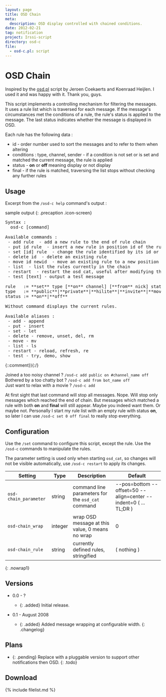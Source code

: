 ```yaml
---
layout: page
title: OSD Chain
meta:
  description: OSD display controlled with chained conditions.
date: 2012-02-21
tag: notification
project: Irssi-script
directory: osd-c
file:
  - osd-c.pl: script
---
```


# OSD Chain

Inspired by the [osd.pl](http://scripts.irssi.org/html/osd.pl.html) script by Jeroen Coekaerts and Koenraad Heijlen. I used it and was happy with it. Thank you, guys.

This script implements a controlling mechanism for filtering the messages. It uses a rule list which is traversed for each message. If the message's circumstances met
the conditions of a rule, the rule's status is applied to the message. The last status indicates whether the message is displayed in OSD.

Each rule has the following data :

* id - order number used to sort the messages and to refer to them when altering
* conditions : type, channel, sender - if a condition is not set or is set and matched the current message, the rule is applied
* status - **on** or **off** meaning display or not display
* final - if the rule is matched, traversing the list stops without checking any further rules

## Usage

Excerpt from the `/osd-c help` command's output :

sample output
{: .precaption .icon-screen}

<pre><samp markdown="span"
>Syntax :
  osd-c [command]

Available commands :
 - add rule  - add a new rule to the end of rule chain
 - put id rule  - insert a new rule in position id of the rule chain
 - set [id] rule  - change the rule identified by its id or add it
 - delete id  - delete an existing rule
 - move id newid  - move an existing rule to a new position in the chain
 - list  - list the rules currently in the chain
 - restart  - restart the osd_cat, useful after modifying the parameter setting
 - test [text] - output a test message

rule   := **set** type [**on** channel] [**from** nick] status [**final**]
type   := **public**|**private**|**hilite**|**invite**|**move**
status := **on**|**off**

Without command displays the current rules.

Available aliases :
 - add - append
 - put - insert
 - set - let
 - delete - remove, unset, del, rm
 - move - mv
 - list - ls
 - restart - reload, refresh, re
 - test - try, demo, show
</samp></pre>{::comment}){:/}

Joined a too noisy channel ? `/osd-c add public on #channel_name off`  
Bothered by a too chatty bot ? `/osd-c add from bot_name off`  
Just want to relax with a movie ? `/osd-c add`  

At first sight that last command will stop all messages. Nope. Will stop only messages which reached the end of chain. But messages which matched a rule with both **on**
and **final** will still appear. Maybe you indeed want them. Or maybe not. Personally I start my rule list with an empty rule with status **on**, so later I can use
`/osd-c set 0 off final` to really stop everything.

## Configuration

Use the `/set` command to configure this script, except the rule. Use the `/osd-c` commands to manipulate the rules.

The parameter setting is used only when starting `osd_cat`, so changes will not be visible automatically, use `/osd-c restart` to apply its changes.

| Setting               | Type    | Description                                       | Default                                                          |
|-----------------------|---------|---------------------------------------------------|------------------------------------------------------------------|
| `osd-chain_parameter` | string  | command line parameters for the `osd_cat` command | --pos=bottom --offset=50 --align=center --indent=0 ( ... TL;DR ) |
| `osd-chain_wrap`      | integer | wrap OSD message at this value, 0 means no wrap   | 0                                                                |
| `osd-chain_rule`      | string  | currently defined rules, stringified              | ( nothing )                                                      |
{: .nowrap1}

## Versions

* 0.0 - ?
  * {: .added} Initial release.

* 0.1 - August 2008
  * {: .added} Added message wrapping at configurable width.
{: .changelog}

## Plans

* {: .pending} Replace with a pluggable version to support other notifications then OSD.
{: .todo}

## Download

{% include filelist.md %}
